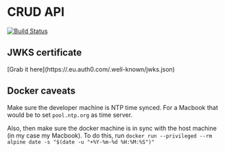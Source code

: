 # CRUD API

[![Build Status](https://ci.timohermans.nl/api/badges/timohermans/betaaloverzicht-api/status.svg?ref=refs/heads/main)](https://ci.timohermans.nl/timohermans/betaaloverzicht-api)

## JWKS certificate

[Grab it here](https://<auth0 domain>.eu.auth0.com/.well-known/jwks.json)

## Docker caveats

Make sure the developer machine is NTP time synced.
For a Macbook that would be to set `pool.ntp.org` as time server.

Also, then make sure the docker machine is in sync with the host machine (in my case my Macbook). To do this, run `docker run --privileged --rm alpine date -s "$(date -u "+%Y-%m-%d %H:%M:%S")"`